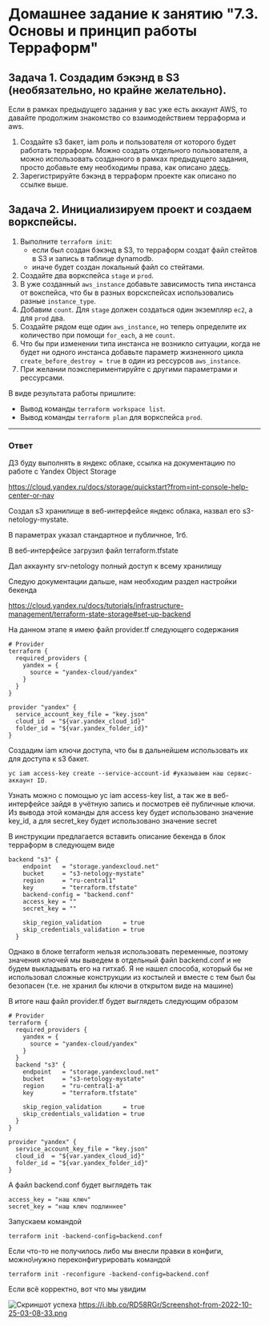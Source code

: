 # Домашнее задание к занятию "7.3. Основы и принцип работы Терраформ"

## Задача 1. Создадим бэкэнд в S3 (необязательно, но крайне желательно).

Если в рамках предыдущего задания у вас уже есть аккаунт AWS, то давайте продолжим знакомство со взаимодействием
терраформа и aws. 

1. Создайте s3 бакет, iam роль и пользователя от которого будет работать терраформ. Можно создать отдельного пользователя,
а можно использовать созданного в рамках предыдущего задания, просто добавьте ему необходимы права, как описано 
[здесь](https://www.terraform.io/docs/backends/types/s3.html).
1. Зарегистрируйте бэкэнд в терраформ проекте как описано по ссылке выше. 


## Задача 2. Инициализируем проект и создаем воркспейсы. 

1. Выполните `terraform init`:
    * если был создан бэкэнд в S3, то терраформ создат файл стейтов в S3 и запись в таблице 
dynamodb.
    * иначе будет создан локальный файл со стейтами.  
1. Создайте два воркспейса `stage` и `prod`.
1. В уже созданный `aws_instance` добавьте зависимость типа инстанса от вокспейса, что бы в разных ворскспейсах 
использовались разные `instance_type`.
1. Добавим `count`. Для `stage` должен создаться один экземпляр `ec2`, а для `prod` два. 
1. Создайте рядом еще один `aws_instance`, но теперь определите их количество при помощи `for_each`, а не `count`.
1. Что бы при изменении типа инстанса не возникло ситуации, когда не будет ни одного инстанса добавьте параметр
жизненного цикла `create_before_destroy = true` в один из рессурсов `aws_instance`.
1. При желании поэкспериментируйте с другими параметрами и рессурсами.

В виде результата работы пришлите:
* Вывод команды `terraform workspace list`.
* Вывод команды `terraform plan` для воркспейса `prod`.  

---

### Ответ
ДЗ буду выполнять в яндекс облаке, ссылка на документацию по работе с Yandex Object Storage

https://cloud.yandex.ru/docs/storage/quickstart?from=int-console-help-center-or-nav


Создал s3 хранилище в веб-интерфейсе яндекс облака, назвал его s3-netology-mystate.

В параметрах указал стандартное и публичное, 1гб.

В веб-интерфейсе загрузил файл terraform.tfstate

Дал аккаунту srv-netology полный доступ к всему хранилищу

Следую документации дальше, нам необходим раздел настройки бекенда

https://cloud.yandex.ru/docs/tutorials/infrastructure-management/terraform-state-storage#set-up-backend

На данном этапе я имею файл provider.tf следующего содержания

```
# Provider
terraform {
  required_providers {
    yandex = {
      source = "yandex-cloud/yandex"
    }
  }
}

provider "yandex" {
  service_account_key_file = "key.json"
  cloud_id  = "${var.yandex_cloud_id}"
  folder_id = "${var.yandex_folder_id}"
}

```
Создадим iam ключи доступа, что бы в дальнейшем использовать их для доступа к s3 бакет.
```
yc iam access-key create --service-account-id #указываем наш сервис-аккаунт ID. 
```
Узнать можно с помощью yc iam access-key list, а так же в веб-интерфейсе зайдя в учётную запись и посмотрев её публичные ключи.
Из вывода этой команды для access key будет использовано значение key_id, а для secret_key будет использовано значение secret


В инструкции предлагается вставить описание бекенда в блок терраформ в следующем виде
```
backend "s3" {
    endpoint   = "storage.yandexcloud.net"
    bucket     = "s3-netology-mystate"
    region     = "ru-central1"
    key        = "terraform.tfstate"
    backend-config = "backend.conf"
    access_key = ""
    secret_key = ""

    skip_region_validation      = true
    skip_credentials_validation = true
  }
```
Однако в блоке terraform нельзя использовать переменные, поэтому значения ключей мы выведем в отдельный файл backend.conf и не будем выкладывать его на гитхаб. Я не нашел способа, который бы не использовал сложные конструкции из костылей и вместе с тем был бы безопасен (т.е. не хранил бы ключи в открытом виде на машине)

В итоге наш файл provider.tf будет выглядеть следующим образом 
```
# Provider
terraform {
  required_providers {
    yandex = {
      source = "yandex-cloud/yandex"
    }
  }
  backend "s3" {
    endpoint   = "storage.yandexcloud.net"
    bucket     = "s3-netology-mystate"
    region     = "ru-central1-a"
    key        = "terraform.tfstate"
        
    skip_region_validation      = true
    skip_credentials_validation = true
  }
}

provider "yandex" {
  service_account_key_file = "key.json"
  cloud_id  = "${var.yandex_cloud_id}"
  folder_id = "${var.yandex_folder_id}"
}
```
А файл backend.conf будет выглядеть так
```
access_key = "наш ключ"
secret_key = "наш ключ подлиннее"
```
Запускаем командой 
```
terraform init -backend-config=backend.conf
```
Если что-то не получилось либо мы внесли правки в конфиги, можно\нужно переконфигурировать командой
```
terraform init -reconfigure -backend-config=backend.conf
```
Если всё корректно, вот что мы увидим

![Скриншот успеха](https://i.ibb.co/RD58RGr/Screenshot-from-2022-10-25-03-08-33.png)
https://i.ibb.co/RD58RGr/Screenshot-from-2022-10-25-03-08-33.png



